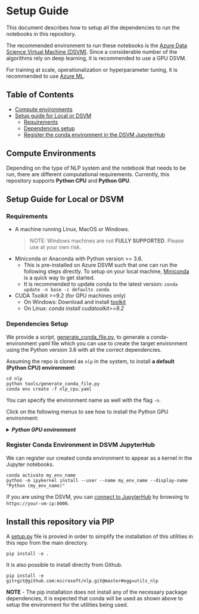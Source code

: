 # Setup Guide

This document describes how to setup all the dependencies to run the notebooks in this repository.

The recommended environment to run these notebooks is the [Azure Data Science Virtual Machine (DSVM)](https://azure.microsoft.com/en-us/services/virtual-machines/data-science-virtual-machines/). Since a considerable number of the algorithms rely on deep learning, it is recommended to use a GPU DSVM.

For training at scale, operationalization or hyperparameter tuning, it is recommended to use [Azure ML](https://docs.microsoft.com/en-us/azure/machine-learning/service/).


## Table of Contents

* [Compute environments](#compute-environments)
* [Setup guide for Local or DSVM](#setup-guide-for-local-or-dsvm)
  * [Requirements](#requirements)
  * [Dependencies setup](#dependencies-setup)
  * [Register the conda environment in the DSVM JupyterHub](#register-the-conda-environment-in--the-dsvm-jupyterhub)


## Compute Environments

Depending on the type of NLP system and the notebook that needs to be run, there are different computational requirements. Currently, this repository supports **Python CPU** and **Python GPU**.


## Setup Guide for Local or DSVM

### Requirements

* A machine running Linux, MacOS or Windows.  
    > NOTE: Windows machines are not **FULLY SUPPORTED**. Please use at your own risk.  
* Miniconda or Anaconda with Python version >= 3.6. 
    * This is pre-installed on Azure DSVM such that one can run the following steps directly. To setup on your local machine, [Miniconda](https://docs.conda.io/en/latest/miniconda.html) is a quick way to get started.
    * It is recommended to update conda to the latest version: `conda update -n base -c defaults conda`
* CUDA Toolkit >=9.2 (for GPU machines only)
    * On Windows: Download and install [toolkit](https://developer.nvidia.com/cuda-toolkit)
    * On Linux: *conda install cudatoolkit>=9.2*


### Dependencies Setup


We provide a script, [generate_conda_file.py](tools/generate_conda_file.py), to generate a conda-environment yaml file
which you can use to create the target environment using the Python version 3.6 with all the correct dependencies.

Assuming the repo is cloned as `nlp` in the system, to install **a default (Python CPU) environment**:

    cd nlp
    python tools/generate_conda_file.py
    conda env create -f nlp_cpu.yaml 

You can specify the environment name as well with the flag `-n`.

Click on the following menus to see how to install the Python GPU environment:

<details>
<summary><strong><em>Python GPU environment</em></strong></summary>

Assuming that you have a GPU machine, to install the Python GPU environment, which by default installs the CPU environment:

    cd nlp
    python tools/generate_conda_file.py --gpu
    conda env create -n nlp_gpu -f nlp_gpu.yaml 

</details>


### Register Conda Environment in DSVM JupyterHub

We can register our created conda environment to appear as a kernel in the Jupyter notebooks.

    conda activate my_env_name
    python -m ipykernel install --user --name my_env_name --display-name "Python (my_env_name)"
    
If you are using the DSVM, you can [connect to JupyterHub](https://docs.microsoft.com/en-us/azure/machine-learning/data-science-virtual-machine/dsvm-ubuntu-intro#jupyterhub-and-jupyterlab) by browsing to `https://your-vm-ip:8000`.  

## Install this repository via PIP
A [setup.py](setup.py) file is provied in order to simplify the installation of this utilities in this repo from the main directory. 

    pip install -e .

It is also possible to install directly from Github.

    pip install -e  git+git@github.com:microsoft/nlp.git@master#egg=utils_nlp

**NOTE** - The pip installation does not install any of the necessary package dependencies, it is expected that conda will be used as shown above to setup the environment for the utilities being used.
